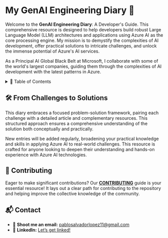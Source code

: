 # My GenAI Engineering Diary 🌟

Welcome to the **GenAI Engineering Diary**: A Developer's Guide. This comprehensive resource is designed to help developers build robust Large Language Model (LLM) architectures and applications using Azure AI as the core processing engine. My mission is to demystify the complexities of AI development, offer practical solutions to intricate challenges, and unlock the immense potential of Azure's AI services.

As a Principal AI Global Black Belt at Microsoft, I collaborate with some of the world's largest companies, guiding them through the complexities of AI development with the latest patterns in Azure.

<details>
  <summary>📖 Table of Contents</summary>

1. [From Challenges to Solutions](#FromChallengestoSolutions)
2. [Contributing](#contributing)
3. [Contact](#contact)

</details>

## 🛠️ From Challenges to Solutions

This diary embraces a focused problem-solution framework, pairing each challenge with a detailed article and complementary resources. This structured approach ensures a comprehensive understanding of the solution both conceptually and practically.

New entries will be added regularly, broadening your practical knowledge and skills in applying Azure AI to real-world challenges. This resource is crafted for anyone looking to deepen their understanding and hands-on experience with Azure AI technologies.

## 💼 Contributing

Eager to make significant contributions? Our **[CONTRIBUTING](./CONTRIBUTING.md)** guide is your essential resource! It lays out a clear path for contributing to the repository and helping improve the collective knowledge of the community.

## 📬 Contact

- 💌 **Shoot me an email:** [pablosalvadorlopez11@gmail.com](mailto:pablosalvadorlopez11@gmail.com)
- 🔗 **LinkedIn:** [Let’s get linked!](https://www.linkedin.com/in/pablosalvadorlopez/?locale=en_US)

